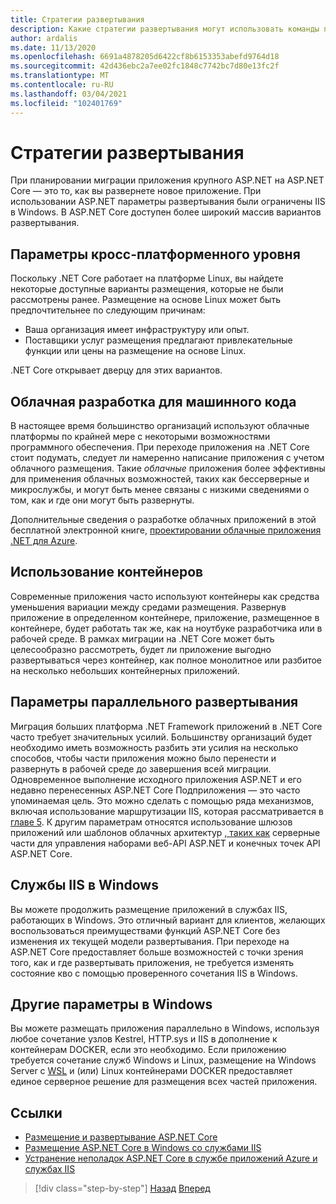 ```yaml
---
title: Стратегии развертывания
description: Какие стратегии развертывания могут использовать команды при переходе с ASP.NET на ASP.NET Core? Может ли добавочная миграция разрешать параллельное развертывание платформа .NET Framework и приложений .NET Core, обеспечивая удобство работы пользователей?
author: ardalis
ms.date: 11/13/2020
ms.openlocfilehash: 6691a4878205d6422cf8b6153353abefd9764d18
ms.sourcegitcommit: 42d436ebc2a7ee02fc1848c7742bc7d80e13fc2f
ms.translationtype: MT
ms.contentlocale: ru-RU
ms.lasthandoff: 03/04/2021
ms.locfileid: "102401769"
---
```

# <a name="deployment-strategies"></a>Стратегии развертывания

При планировании миграции приложения крупного ASP.NET на ASP.NET Core — это то, как вы развернете новое приложение. При использовании ASP.NET параметры развертывания были ограничены IIS в Windows. В ASP.NET Core доступен более широкий массив вариантов развертывания.

## <a name="cross-platform-options"></a>Параметры кросс-платформенного уровня

Поскольку .NET Core работает на платформе Linux, вы найдете некоторые доступные варианты размещения, которые не были рассмотрены ранее. Размещение на основе Linux может быть предпочтительнее по следующим причинам:

* Ваша организация имеет инфраструктуру или опыт.
* Поставщики услуг размещения предлагают привлекательные функции или цены на размещение на основе Linux.

.NET Core открывает дверцу для этих вариантов.

## <a name="cloud-native-development"></a>Облачная разработка для машинного кода

В настоящее время большинство организаций используют облачные платформы по крайней мере с некоторыми возможностями программного обеспечения. При переходе приложения на .NET Core стоит подумать, следует ли намеренно написание приложения с учетом облачного размещения. Такие *облачные* приложения более эффективны для применения облачных возможностей, таких как бессерверные и микрослужбы, и могут быть менее связаны с низкими сведениями о том, как и где они могут быть развернуты.

Дополнительные сведения о разработке облачных приложений в этой бесплатной электронной книге, [проектировании облачные приложения .NET для Azure](../cloud-native/index.md).

## <a name="leverage-containers"></a>Использование контейнеров

Современные приложения часто используют контейнеры как средства уменьшения вариации между средами размещения. Развернув приложение в определенном контейнере, приложение, размещенное в контейнере, будет работать так же, как на ноутбуке разработчика или в рабочей среде. В рамках миграции на .NET Core может быть целесообразно рассмотреть, будет ли приложение выгодно развертываться через контейнер, как полное монолитное или разбитое на несколько небольших контейнерных приложений.

## <a name="side-by-side-deployment-options"></a>Параметры параллельного развертывания

Миграция больших платформа .NET Framework приложений в .NET Core часто требует значительных усилий. Большинству организаций будет необходимо иметь возможность разбить эти усилия на несколько способов, чтобы части приложения можно было перенести и развернуть в рабочей среде до завершения всей миграции. Одновременное выполнение исходного приложения ASP.NET и его недавно перенесенных ASP.NET Core Подприложения — это часто упоминаемая цель. Это можно сделать с помощью ряда механизмов, включая использование маршрутизации IIS, которая рассматривается в [главе 5](deployment-scenarios.md). К другим параметрам относятся использование шлюзов приложений или шаблонов облачных архитектур [, таких как](/azure/architecture/patterns/backends-for-frontends) серверные части для управления наборами веб-API ASP.NET и конечных точек API ASP.NET Core.

## <a name="iis-on-windows"></a>Службы IIS в Windows

Вы можете продолжить размещение приложений в службах IIS, работающих в Windows. Это отличный вариант для клиентов, желающих воспользоваться преимуществами функций ASP.NET Core без изменения их текущей модели развертывания. При переходе на ASP.NET Core предоставляет больше возможностей с точки зрения того, как и где развертывать приложения, не требуется изменять состояние кво с помощью проверенного сочетания IIS в Windows.

## <a name="other-options-on-windows"></a>Другие параметры в Windows

Вы можете размещать приложения параллельно в Windows, используя любое сочетание узлов Kestrel, HTTP.sys и IIS в дополнение к контейнерам DOCKER, если это необходимо. Если приложению требуется сочетание служб Windows и Linux, размещение на Windows Server с [WSL](/windows/wsl/about) и (или) Linux контейнерами DOCKER предоставляет единое серверное решение для размещения всех частей приложения.

## <a name="references"></a>Ссылки

- [Размещение и развертывание ASP.NET Core](/aspnet/core/host-and-deploy/)
- [Размещение ASP.NET Core в Windows со службами IIS](/aspnet/core/host-and-deploy/iis/)
- [Устранение неполадок ASP.NET Core в службе приложений Azure и службах IIS](/aspnet/core/test/troubleshoot-azure-iis)

>[!div class="step-by-step"]
>[Назад](migrate-web-forms.md)
>[Вперед](additional-migration-resources.md)
